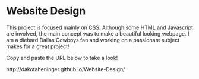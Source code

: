 # Website Design
<p>This project is focused mainly on CSS. Although some HTML and Javascript are involved, the main concept was to make a beautiful looking webpage. I am a diehard Dallas Cowboys fan and working on a passionate subject makes for a great project!</p>
<p>Copy and paste the URL below to take a look!</p>
<p>http://dakotaheninger.github.io/Website-Design/</p>
